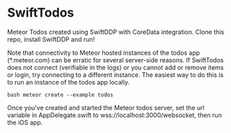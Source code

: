 # SwiftTodos
Meteor Todos created using SwiftDDP with CoreData integration.
Clone this repo, install SwiftDDP and run!

Note that connectivity to Meteor hosted instances of the todos app (*.meteor.com) can be erratic for several server-side reasons. If SwiftTodos does not connect (verifiable in the logs) or you cannot add or remove items or login, try connecting to a different instance. The easiest way to do this is to run an instance of the todos app locally.

```bash meteor create --example todos```

Once you've created and started the Meteor todos server, set the url variable in AppDelegate.swift to wss://localhost:3000/websocket, then run the iOS app.
